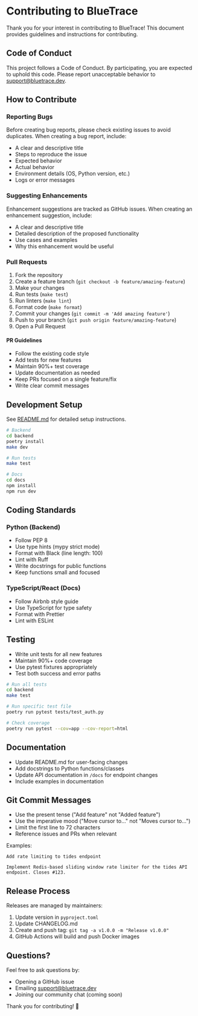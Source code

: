 # Contributing to BlueTrace

Thank you for your interest in contributing to BlueTrace! This document provides guidelines and instructions for contributing.

## Code of Conduct

This project follows a Code of Conduct. By participating, you are expected to uphold this code. Please report unacceptable behavior to support@bluetrace.dev.

## How to Contribute

### Reporting Bugs

Before creating bug reports, please check existing issues to avoid duplicates. When creating a bug report, include:

- A clear and descriptive title
- Steps to reproduce the issue
- Expected behavior
- Actual behavior
- Environment details (OS, Python version, etc.)
- Logs or error messages

### Suggesting Enhancements

Enhancement suggestions are tracked as GitHub issues. When creating an enhancement suggestion, include:

- A clear and descriptive title
- Detailed description of the proposed functionality
- Use cases and examples
- Why this enhancement would be useful

### Pull Requests

1. Fork the repository
2. Create a feature branch (`git checkout -b feature/amazing-feature`)
3. Make your changes
4. Run tests (`make test`)
5. Run linters (`make lint`)
6. Format code (`make format`)
7. Commit your changes (`git commit -m 'Add amazing feature'`)
8. Push to your branch (`git push origin feature/amazing-feature`)
9. Open a Pull Request

#### PR Guidelines

- Follow the existing code style
- Add tests for new features
- Maintain 90%+ test coverage
- Update documentation as needed
- Keep PRs focused on a single feature/fix
- Write clear commit messages

## Development Setup

See [README.md](README.md) for detailed setup instructions.

```bash
# Backend
cd backend
poetry install
make dev

# Run tests
make test

# Docs
cd docs
npm install
npm run dev
```

## Coding Standards

### Python (Backend)

- Follow PEP 8
- Use type hints (mypy strict mode)
- Format with Black (line length: 100)
- Lint with Ruff
- Write docstrings for public functions
- Keep functions small and focused

### TypeScript/React (Docs)

- Follow Airbnb style guide
- Use TypeScript for type safety
- Format with Prettier
- Lint with ESLint

## Testing

- Write unit tests for all new features
- Maintain 90%+ code coverage
- Use pytest fixtures appropriately
- Test both success and error paths

```bash
# Run all tests
cd backend
make test

# Run specific test file
poetry run pytest tests/test_auth.py

# Check coverage
poetry run pytest --cov=app --cov-report=html
```

## Documentation

- Update README.md for user-facing changes
- Add docstrings to Python functions/classes
- Update API documentation in `/docs` for endpoint changes
- Include examples in documentation

## Git Commit Messages

- Use the present tense ("Add feature" not "Added feature")
- Use the imperative mood ("Move cursor to..." not "Moves cursor to...")
- Limit the first line to 72 characters
- Reference issues and PRs when relevant

Examples:
```
Add rate limiting to tides endpoint

Implement Redis-based sliding window rate limiter for the tides API
endpoint. Closes #123.
```

## Release Process

Releases are managed by maintainers:

1. Update version in `pyproject.toml`
2. Update CHANGELOG.md
3. Create and push tag: `git tag -a v1.0.0 -m "Release v1.0.0"`
4. GitHub Actions will build and push Docker images

## Questions?

Feel free to ask questions by:
- Opening a GitHub issue
- Emailing support@bluetrace.dev
- Joining our community chat (coming soon)

Thank you for contributing! 🌊

